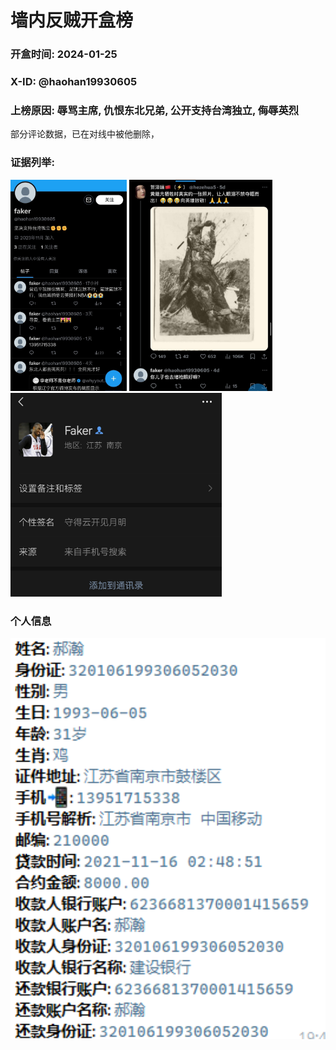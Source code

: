# 墙内反贼开盒榜

### 开盒时间: 2024-01-25

### X-ID: @haohan19930605

### 上榜原因: 辱骂主席, 仇恨东北兄弟, 公开支持台湾独立, 侮辱英烈

部分评论数据，已在对线中被他删除，

### 证据列举:

<img src="..\..\proff\2024-01-25\01.jpg" style="zoom:33%;" />

<img src=".\proff\2024-01-25\04.jpg" style="zoom:33%;" />

<img src=".\proff\2024-01-25\02.jpg" style="zoom: 33%;" />

### 个人信息

<img src=".\proff\2024-01-25\03.png" style="zoom:200%;" />